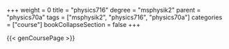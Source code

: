 +++
weight = 0
title = "physics716"
degree = "msphysik2"
parent = "physics70a"
tags = ["msphysik2", "physics716", "physics70a"]
categories = ["course"]
bookCollapseSection = false
+++

{{< genCoursePage >}}
